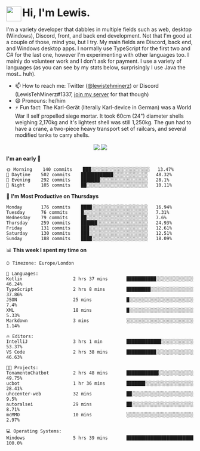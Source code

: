 <h1><img align="left" src="https://cdn.discordapp.com/emojis/552927506957729802.gif" width="40">Hi, I'm Lewis.</h1>

I'm a variety developer that dabbles in multiple fields such as web, desktop (Windows), Discord, front, and back end development. Not that I'm good at a couple of those, mind you, but I try. My main fields are Discord, back end, and Windows desktop apps. I normally use TypeScript for the first two and C# for the last one, however I'm experimenting with other languages too. I mainly do volunteer work and I don't ask for payment. I use a variety of languages (as you can see by my stats below, surprisingly I use Java the most.. huh).

- 📫 How to reach me: Twitter ([@lewistehminerz](https://twitter.com/lewistehminerz)) or Discord (LewisTehMinerz#1337, [join my server](https://discord.gg/XnUh7JB) for that though)
- 😄 Pronouns: he/him
- ⚡ Fun fact: The Karl-Gerät (literally Karl-device in German) was a World War II self propelled siege mortar. It took 60cm (24") diameter shells weighing 2,170kg and it's lightest shell was still 1,250kg. The gun had to have a crane, a two-piece heavy transport set of railcars, and several modified tanks to carry shells.

<p align="center">
  <a href="https://github.com/anuraghazra/github-readme-stats">
    <img align="center" src="https://github-readme-stats.vercel.app/api?username=LewisTehMinerz&count_private=true&show_icons=true&theme=gruvbox">
  </a>
  <a href="https://github.com/anuraghazra/github-readme-stats">
    <img align="center" src="https://github-readme-stats.vercel.app/api/top-langs/?username=LewisTehMinerz&layout=compact&theme=gruvbox">
  </a>
</p>

<!--START_SECTION:waka-->
**I'm an early 🐤** 

```text
🌞 Morning    140 commits    ███░░░░░░░░░░░░░░░░░░░░░░   13.47% 
🌆 Daytime    502 commits    ████████████░░░░░░░░░░░░░   48.32% 
🌃 Evening    292 commits    ███████░░░░░░░░░░░░░░░░░░   28.1% 
🌙 Night      105 commits    ██░░░░░░░░░░░░░░░░░░░░░░░   10.11%

```
📅 **I'm Most Productive on Thursdays** 

```text
Monday       176 commits    ████░░░░░░░░░░░░░░░░░░░░░   16.94% 
Tuesday      76 commits     █░░░░░░░░░░░░░░░░░░░░░░░░   7.31% 
Wednesday    79 commits     ██░░░░░░░░░░░░░░░░░░░░░░░   7.6% 
Thursday     259 commits    ██████░░░░░░░░░░░░░░░░░░░   24.93% 
Friday       131 commits    ███░░░░░░░░░░░░░░░░░░░░░░   12.61% 
Saturday     130 commits    ███░░░░░░░░░░░░░░░░░░░░░░   12.51% 
Sunday       188 commits    ████░░░░░░░░░░░░░░░░░░░░░   18.09%

```


📊 **This week I spent my time on** 

```text
⌚︎ Timezone: Europe/London

💬 Languages: 
Kotlin                   2 hrs 37 mins       ███████████░░░░░░░░░░░░░░   46.24% 
TypeScript               2 hrs 8 mins        █████████░░░░░░░░░░░░░░░░   37.86% 
JSON                     25 mins             █░░░░░░░░░░░░░░░░░░░░░░░░   7.4% 
XML                      18 mins             █░░░░░░░░░░░░░░░░░░░░░░░░   5.33% 
Markdown                 3 mins              ░░░░░░░░░░░░░░░░░░░░░░░░░   1.14%

🔥 Editors: 
IntelliJ                 3 hrs 1 min         █████████████░░░░░░░░░░░░   53.37% 
VS Code                  2 hrs 38 mins       ███████████░░░░░░░░░░░░░░   46.63%

🐱‍💻 Projects: 
TonamentoChatbot         2 hrs 48 mins       ████████████░░░░░░░░░░░░░   49.75% 
ucbot                    1 hr 36 mins        ███████░░░░░░░░░░░░░░░░░░   28.41% 
uhccenter-web            32 mins             ██░░░░░░░░░░░░░░░░░░░░░░░   9.5% 
autoralsei               29 mins             ██░░░░░░░░░░░░░░░░░░░░░░░   8.71% 
mcMMO                    10 mins             ░░░░░░░░░░░░░░░░░░░░░░░░░   2.97%

💻 Operating Systems: 
Windows                  5 hrs 39 mins       █████████████████████████   100.0%

```


<!--END_SECTION:waka-->
